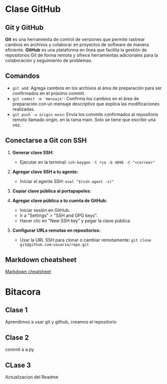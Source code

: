 # Clase GitHub

## Git y GitHub
**Git** es una herramienta de control de versiones que permite rastrear cambios en archivos y colaborar en proyectos de software de manera eficiente. **GitHub** es una plataforma en línea que facilita la gestión de repositorios Git de forma remota y ofrece herramientas adicionales para la colaboración y seguimiento de problemas.

## Comandos
- `git add`: Agrega cambios en los archivos al área de preparación para ser confirmados en el próximo commit.
- `git commit -m 'mensaje'`: Confirma los cambios en el área de preparación con un mensaje descriptivo que explica las modificaciones realizadas.
- `git push -u origin main`: Envía los commits confirmados al repositorio remoto llamado origin, en la rama main. Solo se tiene que escribir una vez.

## Conectarse a Git con SSH

1. **Generar clave SSH:**
   - Ejecutar en la terminal: `ssh-keygen -t rsa -b 4096 -C "<correo>"`

2. **Agregar clave SSH a tu agente:**
   - Iniciar el agente SSH: `eval "$(ssh-agent -s)"`

3. **Copiar clave pública al portapapeles:**

4. **Agregar clave pública a tu cuenta de GitHub:**
   - Iniciar sesión en GitHub.
   - Ir a "Settings" > "SSH and GPG keys".
   - Hacer clic en "New SSH key" y pegar la clave pública.

5. **Configurar URLs remotas en repositorios:**
   - Usar la URL SSH para clonar o cambiar remotamente: `git clone git@github.com:usuario/repo.git`
  

## Markdown cheatsheet
[Markdown cheatsheet](https://www.markdownguide.org/cheat-sheet)


# Bitacora
## Clase 1
Aprendimos a usar git y github, creamos el repositorio

## Clase 2
commit a a.py

## CLase 3
Actualizacion del Readme
